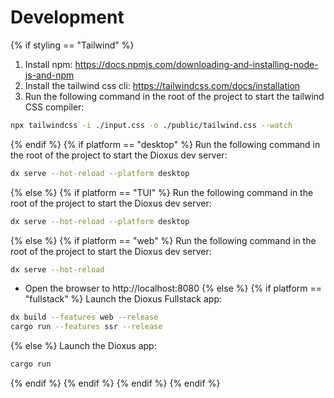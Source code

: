 # Development
{% if styling == "Tailwind" %}
1. Install npm: https://docs.npmjs.com/downloading-and-installing-node-js-and-npm
2. Install the tailwind css cli: https://tailwindcss.com/docs/installation
3. Run the following command in the root of the project to start the tailwind CSS compiler:

```bash
npx tailwindcss -i ./input.css -o ./public/tailwind.css --watch
```
{% endif %}
{% if platform == "desktop" %}
Run the following command in the root of the project to start the Dioxus dev server:

```bash
dx serve --hot-reload --platform desktop
```
{% else %}
{% if platform == "TUI" %}
Run the following command in the root of the project to start the Dioxus dev server:

```bash
dx serve --hot-reload --platform desktop
```
{% else %}
{% if platform == "web" %}
Run the following command in the root of the project to start the Dioxus dev server:

```bash
dx serve --hot-reload
```

- Open the browser to http://localhost:8080
{% else %}
{% if platform == "fullstack" %}
Launch the Dioxus Fullstack app:

```bash
dx build --features web --release
cargo run --features ssr --release
```
{% else %}
Launch the Dioxus app:

```bash
cargo run
```
{% endif %}
{% endif %}
{% endif %}
{% endif %}

